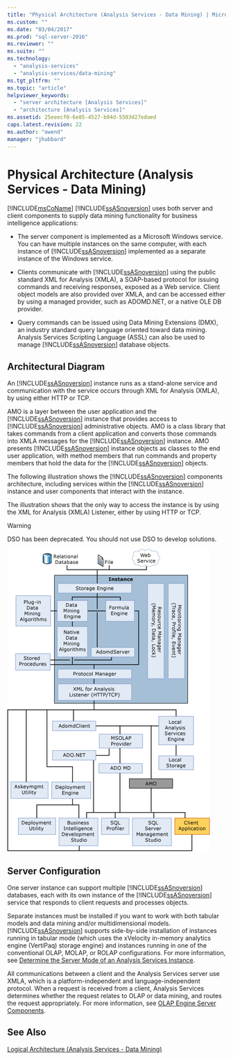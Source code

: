 ```yaml
---
title: "Physical Architecture (Analysis Services - Data Mining) | Microsoft Docs"
ms.custom: ""
ms.date: "03/04/2017"
ms.prod: "sql-server-2016"
ms.reviewer: ""
ms.suite: ""
ms.technology: 
  - "analysis-services"
  - "analysis-services/data-mining"
ms.tgt_pltfrm: ""
ms.topic: "article"
helpviewer_keywords: 
  - "server architecture [Analysis Services]"
  - "architecture [Analysis Services]"
ms.assetid: 25eeecf0-6e85-4527-b94d-5503d27edaed
caps.latest.revision: 22
ms.author: "owend"
manager: "jhubbard"
---
```

# Physical Architecture (Analysis Services - Data Mining)
  [!INCLUDE[msCoName](../../a9notintoc/includes/msconame-md.md)] [!INCLUDE[ssASnoversion](../../a9notintoc/includes/ssasnoversion-md.md)] uses both server and client components to supply data mining functionality for business intelligence applications:  
  
-   The server component is implemented as a Microsoft Windows service. You can have multiple instances on the same computer, with each instance of [!INCLUDE[ssASnoversion](../../a9notintoc/includes/ssasnoversion-md.md)] implemented as a separate instance of the Windows service.  
  
-   Clients communicate with [!INCLUDE[ssASnoversion](../../a9notintoc/includes/ssasnoversion-md.md)] using the public standard XML for Analysis (XMLA), a SOAP-based protocol for issuing commands and receiving responses, exposed as a Web service. Client object models are also provided over XMLA, and can be accessed either by using a managed provider, such as ADOMD.NET, or a native OLE DB provider.  
  
-   Query commands can be issued using Data Mining Extensions (DMX), an industry standard query language oriented toward data mining. Analysis Services Scripting Language (ASSL) can also be used to manage [!INCLUDE[ssASnoversion](../../a9notintoc/includes/ssasnoversion-md.md)] database objects.  
  
## Architectural Diagram  
 An [!INCLUDE[ssASnoversion](../../a9notintoc/includes/ssasnoversion-md.md)] instance runs as a stand-alone service and communication with the service occurs through XML for Analysis (XMLA), by using either HTTP or TCP.  
  
 AMO is a layer between the user application and the [!INCLUDE[ssASnoversion](../../a9notintoc/includes/ssasnoversion-md.md)] instance that provides access to [!INCLUDE[ssASnoversion](../../a9notintoc/includes/ssasnoversion-md.md)] administrative objects. AMO is a class library that takes commands from a client application and converts those commands into XMLA messages for the [!INCLUDE[ssASnoversion](../../a9notintoc/includes/ssasnoversion-md.md)] instance. AMO presents [!INCLUDE[ssASnoversion](../../a9notintoc/includes/ssasnoversion-md.md)] instance objects as classes to the end user application, with method members that run commands and property members that hold the data for the [!INCLUDE[ssASnoversion](../../a9notintoc/includes/ssasnoversion-md.md)] objects.  
  
 The following illustration shows the [!INCLUDE[ssASnoversion](../../a9notintoc/includes/ssasnoversion-md.md)] components architecture, including services within the [!INCLUDE[ssASnoversion](../../a9notintoc/includes/ssasnoversion-md.md)] instance and user components that interact with the instance.  
  
 The illustration shows that the only way to access the instance is by using the XML for Analysis (XMLA) Listener, either by using HTTP or TCP.  
  
> [!WARNING]  
>  DSO has been deprecated. You should not use DSO to develop solutions.  
  
 ![Analysis Services System Architecture Diagram](../../analysis-services/data-mining/media/analysisservicessystemarchitecture.gif "Analysis Services System Architecture Diagram")  
  
## Server Configuration  
 One server instance can support multiple [!INCLUDE[ssASnoversion](../../a9notintoc/includes/ssasnoversion-md.md)] databases, each with its own instance of the [!INCLUDE[ssASnoversion](../../a9notintoc/includes/ssasnoversion-md.md)] service that responds to client requests and processes objects.  
  
 Separate instances must be installed if you want to work with both tabular models and data mining and/or multidimensional models. [!INCLUDE[ssASnoversion](../../a9notintoc/includes/ssasnoversion-md.md)] supports side-by-side installation of instances running in tabular mode (which uses the xVelocity in-memory analytics engine (VertiPaq) storage engine) and instances running in one of the conventional OLAP, MOLAP, or ROLAP configurations. For more information, see [Determine the Server Mode of an Analysis Services Instance](../../analysis-services/instances/determine-the-server-mode-of-an-analysis-services-instance.md).  
  
 All communications between a client and the Analysis Services server use XMLA, which is a platform-independent and language-independent protocol. When a request is received from a client, Analysis Services determines whether the request relates to OLAP or data mining, and routes the request appropriately. For more information, see [OLAP Engine Server Components](../../analysis-services/multidimensional-models/olap-physical/olap-engine-server-components.md).  
  
## See Also  
 [Logical Architecture &#40;Analysis Services - Data Mining&#41;](../../analysis-services/data-mining/logical-architecture-analysis-services-data-mining.md)  
  
  